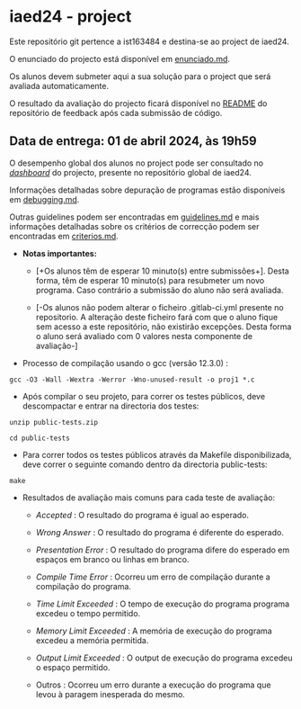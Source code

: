 # iaed24 - project 


Este repositório git pertence a ist163484 e destina-se ao project de iaed24.


O enunciado do projecto está disponível em [enunciado.md](enunciado.md).


Os alunos devem submeter aqui a sua solução para o project que será avaliada automaticamente.


O resultado da avaliação do projecto ficará disponível no [README](https://gitlab.rnl.tecnico.ulisboa.pt/iaed24/feedback/project/ist163484/-/tree/master/README.md) do repositório de feedback após cada submissão de código.


## Data de entrega: 01 de abril 2024, às 19h59


O desempenho global dos alunos no project pode ser consultado no [_dashboard_](https://gitlab.rnl.tecnico.ulisboa.pt/iaed24/iaed24/-/tree/master/dashboard/projects/project.md) do projecto, presente no repositório global de iaed24.


Informações detalhadas sobre depuração de programas estão disponíveis em [debugging.md](debugging.md).


Outras guidelines podem ser encontradas em [guidelines.md](guidelines.md) e mais informações detalhadas sobre os critérios de correcção podem ser encontradas em [criterios.md](criterios.md).



- **Notas importantes:**


  - [+Os alunos têm de esperar 10 minuto(s) entre submissões+]. Desta forma, têm de esperar 10 minuto(s) para resubmeter um novo programa. Caso contrário a submissão do aluno não será avaliada.


  - [-Os alunos não podem alterar o ficheiro .gitlab-ci.yml presente no repositorio. A alteração deste ficheiro fará com que o aluno fique sem acesso a este repositório, não existirão excepções. Desta forma o aluno será avaliado com 0 valores nesta componente de avaliação-]



- Processo de compilação usando o gcc (versão 12.3.0) :


```
gcc -O3 -Wall -Wextra -Werror -Wno-unused-result -o proj1 *.c
```

- Após compilar o seu projeto, para correr os testes públicos, deve descompactar e entrar na directoria dos testes:


```
unzip public-tests.zip
```




```
cd public-tests
```


- Para correr todos os testes públicos através da Makefile disponibilizada, deve correr o seguinte comando dentro da directoria public-tests:


```
make
```


- Resultados de avaliação mais comuns para cada teste de avaliação:


  - _Accepted_ : O resultado do programa é igual ao esperado.


  - _Wrong Answer_ : O resultado do programa é diferente do esperado.


  - _Presentation Error_ : O resultado do programa difere do esperado em espaços em branco ou linhas em branco.


  - _Compile Time Error_ : Ocorreu um erro de compilação durante a compilação do programa.


  - _Time Limit Exceeded_ : O tempo de execução do programa programa excedeu o tempo permitido.


  - _Memory Limit Exceeded_ : A memória de execução do programa excedeu a memória permitida.


  - _Output Limit Exceeded_ : O output de execução do programa excedeu o espaço permitido.


  - Outros : Ocorreu um erro durante a execução do programa que levou à paragem inesperada do mesmo.


